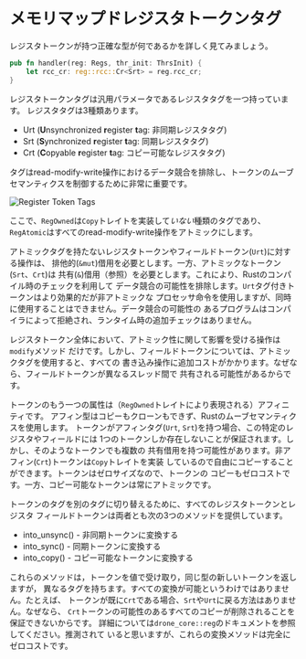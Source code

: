 # メモリマップドレジスタトークンタグ

レジスタトークンが持つ正確な型が何であるかを詳しく見てみましょう。

```rust
pub fn handler(reg: Regs, thr_init: ThrsInit) {
    let rcc_cr: reg::rcc::Cr<Srt> = reg.rcc_cr;
}
```

レジスタトークンタグは汎用パラメータであるレジスタタグを一つ持っています。
レジスタタグは3種類あります。

* Urt (**U**nsynchronized **r**egister **t**ag: 非同期レジスタタグ)
* Srt (**S**ynchronized **r**egister **t**ag: 同期レジスタタグ)
* Crt (**C**opyable **r**egister **t**ag: コピー可能なレジスタタグ)

タグはread-modify-write操作におけるデータ競合を排除し、トークンのムーブ
セマンティクスを制御するために非常に重要です。

![Register Token Tags](../assets/reg-tags.svg)

ここで、`RegOwned`は`Copy`トレイトを実装して*いない*種類のタグであり、
`RegAtomic`はすべてのread-modify-write操作をアトミックにします。

アトミックタグを持たないレジスタトークンやフィールドトークン(`Urt`)に対する操作は、
排他的(`&mut`)借用を必要とします。一方、アトミックなトークン(`Srt`、`Crt`)は
共有(`&`)借用（参照）を必要とします。これにより、Rustのコンパイル時のチェックを利用して
データ競合の可能性を排除します。`Urt`タグ付きトークンはより効果的だが非アトミックな
プロセッサ命令を使用しますが、同時に使用することはできません。データ競合の可能性の
あるプログラムはコンパイラによって拒絶され、ランタイム時の追加チェックはありません。

レジスタトークン全体において、アトミック性に関して影響を受ける操作は`modify`メソッド
だけです。しかし、フィールドトークンについては、アトミックタグを使用すると、すべての
書き込み操作に追加コストがかかります。なぜなら、フィールドトークンが異なるスレッド間で
共有される可能性があるからです。

トークンのもう一つの属性は（`RegOwned`トレイトにより表現される）アフィニティです。
アフィン型はコピーもクローンもできず、Rustのムーブセマンティクスを使用します。
トークンがアフィンタグ(`Urt`, `Srt`)を持つ場合、この特定のレジスタやフィールドには
1つのトークンしか存在しないことが保証されます。しかし、そのようなトークンでも複数の
共有借用を持つ可能性があります。非アフィン(`Crt`)トークンは`Copy`トレイトを実装
しているので自由にコピーすることができます。トークンはゼロサイズなので、トークンの
コピーもゼロコストです。一方、コピー可能なトークンは常にアトミックです。

トークンのタグを別のタグに切り替えるために、すべてのレジスタトークンとレジスタ
フィールドトークンは両者とも次の3つのメソッドを提供しています。

* into_unsync() - 非同期トークンに変換する
* into_sync() - 同期トークンに変換する
* into_copy() - コピー可能なトークンに変換する

これらのメソッドは，トークンを値で受け取り，同じ型の新しいトークンを返しますが，
異なるタグを持ちます。すべての変換が可能というわけではありません。たとえば、
トークンが既に`Crt`である場合、`Srt`や`Urt`に戻る方法はありません。なぜなら、
`Crt`トークンの可能性のあるすべてのコピーが削除されることを保証できないからです。
詳細については`drone_core::reg`のドキュメントを参照してください。推測されて
いると思いますが、これらの変換メソッドは完全にゼロコストです。
